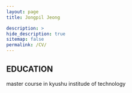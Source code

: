 ```yaml
---
layout: page
title: Jongpil Jeong

description: >
hide_description: true
sitemap: false
permalink: /CV/
---
```

## EDUCATION
master course in kyushu institude of technology
